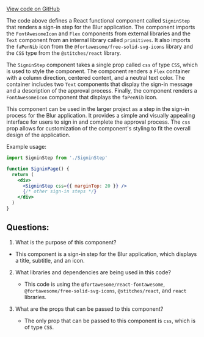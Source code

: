 [View code on GitHub](zoo-labs/zoo/blob/master/ui/src/modal/SigninStep.tsx)

The code above defines a React functional component called `SigninStep` that renders a sign-in step for the Blur application. The component imports the `FontAwesomeIcon` and `Flex` components from external libraries and the `Text` component from an internal library called `primitives`. It also imports the `faPenNib` icon from the `@fortawesome/free-solid-svg-icons` library and the `CSS` type from the `@stitches/react` library.

The `SigninStep` component takes a single prop called `css` of type `CSS`, which is used to style the component. The component renders a `Flex` container with a column direction, centered content, and a neutral text color. The container includes two `Text` components that display the sign-in message and a description of the approval process. Finally, the component renders a `FontAwesomeIcon` component that displays the `faPenNib` icon.

This component can be used in the larger project as a step in the sign-in process for the Blur application. It provides a simple and visually appealing interface for users to sign in and complete the approval process. The `css` prop allows for customization of the component's styling to fit the overall design of the application.

Example usage:

```jsx
import SigninStep from './SigninStep'

function SigninPage() {
  return (
    <div>
      <SigninStep css={{ marginTop: 20 }} />
      {/* other sign-in steps */}
    </div>
  )
}
```
## Questions: 
 1. What is the purpose of this component?
   - This component is a sign-in step for the Blur application, which displays a title, subtitle, and an icon.

2. What libraries and dependencies are being used in this code?
   - This code is using the `@fortawesome/react-fontawesome`, `@fortawesome/free-solid-svg-icons`, `@stitches/react`, and `react` libraries.

3. What are the props that can be passed to this component?
   - The only prop that can be passed to this component is `css`, which is of type `CSS`.